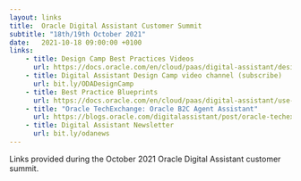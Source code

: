 ```yaml
---
layout: links
title:  Oracle Digital Assistant Customer Summit
subtitle: "18th/19th October 2021"
date:   2021-10-18 09:00:00 +0100
links:
    - title: Design Camp Best Practices Videos
      url: https://docs.oracle.com/en/cloud/paas/digital-assistant/design-camp.html
    - title: Digital Assistant Design Camp video channel (subscribe)
      url: bit.ly/ODADesignCamp
    - title: Best Practice Blueprints
      url: https://docs.oracle.com/en/cloud/paas/digital-assistant/use-chatbot/preparation-and-best-practices.html
    - title: "Oracle TechExchange: Oracle B2C Agent Assistant"
      url: https://blogs.oracle.com/digitalassistant/post/oracle-techexchange-oracle-b2c-agent-assistant
    - title: Digital Assistant Newsletter 
      url: bit.ly/odanews
---
```

Links provided during the October 2021 Oracle Digital Assistant customer summit. 
